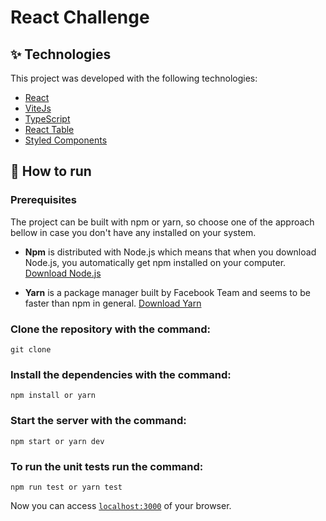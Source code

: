 # React Challenge

## ✨ Technologies

This project was developed with the following technologies:

- [React](https://reactjs.org)
- [ViteJs](https://vitejs.dev/)
- [TypeScript](https://www.typescriptlang.org/)
- [React Table](https://react-table.tanstack.com/)
- [Styled Components](https://styled-components.com/)

## 🚀 How to run

### Prerequisites

The project can be built with npm or yarn, so choose one of the approach bellow in case you don't have any installed on your system.

* **Npm** is distributed with Node.js which means that when you download Node.js, you automatically get npm installed on your computer. [Download Node.js](https://nodejs.org/en/download/)

* **Yarn** is a package manager built by Facebook Team and seems to be faster than npm in general.  [Download Yarn](https://yarnpkg.com/en/docs/install)

### Clone the repository with the command:
```shell
git clone
```
### Install the dependencies with the command:
```shell
npm install or yarn
```
### Start the server with the command:
```shell
npm start or yarn dev
```
### To run the unit tests run the command:
```shell
npm run test or yarn test
```

Now you can access [`localhost:3000`](http://localhost:3000) of your browser.




